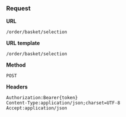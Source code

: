 ### Request

**URL**

`/order/basket/selection`

**URL template**

`/order/basket/selection`

**Method**

`POST`

**Headers**

`Authorization:Bearer{token}`  
`Content-Type:application/json;charset=UTF-8`  
`Accept:application/json`  
